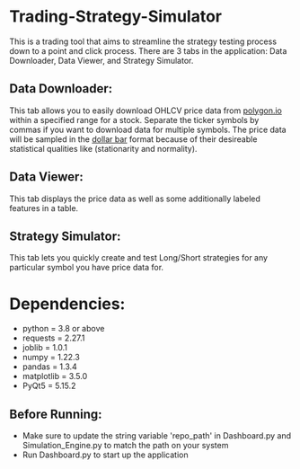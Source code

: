 # Trading-Strategy-Simulator
This is a trading tool that aims to streamline the strategy testing process down to a point and click process. There are 3 tabs in the application: Data Downloader, Data Viewer, and Strategy Simulator.


## Data Downloader:
This tab allows you to easily download OHLCV price data from [polygon.io](https://polygon.io/) within a specified range for a stock. Separate the ticker symbols by commas if you want to download data for multiple symbols. The price data will be sampled in the [dollar bar](https://towardsdatascience.com/advanced-candlesticks-for-machine-learning-ii-volume-and-dollar-bars-6cda27e3201d) format because of their desireable statistical qualities like (stationarity and normality).

## Data Viewer:
This tab displays the price data as well as some additionally labeled features in a table.

## Strategy Simulator:
This tab lets you quickly create and test Long/Short strategies for any particular symbol you have price data for.


# Dependencies:
* python = 3.8 or above
* requests = 2.27.1
* joblib = 1.0.1
* numpy = 1.22.3
* pandas = 1.3.4
* matplotlib = 3.5.0
* PyQt5 = 5.15.2

## Before Running:
* Make sure to update the string variable 'repo_path' in Dashboard.py and Simulation_Engine.py to match the path on your system
* Run Dashboard.py to start up the application
